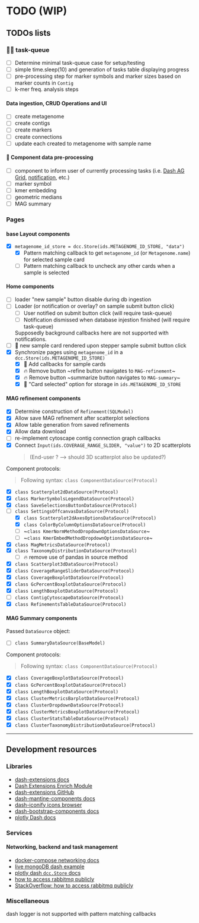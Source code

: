 # TODO (WIP)

## TODOs lists

### 🐰:carrot: task-queue

- [ ] Determine minimal task-queue case for setup/testing
- [ ] simple time.sleep(10) and generation of tasks table displaying progress
- [ ] pre-processing step for marker symbols and marker sizes based on marker counts in `Contig`
- [ ] k-mer freq. analysis steps

#### Data ingestion, CRUD Operations and UI

- [ ] create metagenome
- [ ] create contigs
- [ ] create markers
- [ ] create connections
- [ ] update each created to metagenome with sample name

#### 🐎 Component data pre-processing

- [ ] component to inform user of currently processing tasks (i.e. [Dash AG Grid](https://dash.plotly.com/dash-ag-grid/ "Dash AG grid component"), [notification](https://www.dash-mantine-components.com/components/notification "Dash mantine notification component"), etc.)
- [ ] marker symbol
- [ ] kmer embedding
- [ ] geometric medians
- [ ] MAG summary

### Pages

#### base Layout components

- [x] `metagenome_id_store = dcc.Store(ids.METAGENOME_ID_STORE, "data")`
  - [x] Pattern matching callback to get `metagenome_id` (or `Metagenome.name`) for
  selected sample card
  - [ ] Pattern matching callback to uncheck any other cards when a sample is selected

#### Home components

- [ ] loader "new sample" button disable during db ingestion
- [ ] Loader (or notification or overlay? on sample submit button click)
  - [ ] User notified on submit button click (will require task-queue)
  - [ ] Notification dismissed when database injestion finished (will require task-queue)
  
  Supposedly background callbacks here are not supported with notifications.
- [ ] :bug: new sample card rendered upon stepper sample submit button click
- [x] Synchronize pages using `metagenome_id` in a `dcc.Store(ids.METAGENOME_ID_STORE)`
  - [x] 🔗 Add callbacks for sample cards
  - [x] :fire: Remove button ~refine button navigates to `MAG-refinement`~
  - [x] :fire: Remove button ~summarize button navigates to `MAG-summary`~
  - [x] :link: "Card selected" option for storage in `ids.METAGENOME_ID_STORE`

#### MAG refinement components

- [x] Determine construction of `Refinement(SQLModel)`
- [x] Allow save MAG refinement after scatterplot selections
- [x] Allow table generation from saved refinements
- [x] Allow data download
- [ ] re-implement cytoscape contig connection graph callbacks
- [x] Connect `Input(ids.COVERAGE_RANGE_SLIDER, "value")` to 2D scatterplots
  > (End-user ? --> should 3D scatterplot also be updated?)

Component protocols:

> Following syntax: `class ComponentDataSource(Protocol)`

- [x] `class Scatterplot2dDataSource(Protocol)`
- [x] `class MarkerSymbolsLegendDataSource(Protocol)`
- [x] `class SaveSelectionsButtonDataSource(Protocol)`
- [ ] `class SettingsOffcanvasDataSource(Protocol)`
  - [x] `class Scatterplot2dAxesOptionsDataSource(Protocol)`
  - [x] `class ColorByColumnOptionsDataSource(Protocol)`
  - [ ] ~`class KmerNormMethodDropdownOptionsDataSource`~
  - [ ] ~`class KmerEmbedMethodDropdownOptionsDataSource`~
- [x] `class MagMetricsDataSource(Protocol)`
- [x] `class TaxonomyDistributionDataSource(Protocol)`
  - [ ] :fire: remove use of pandas in source method
- [x] `class Scatterplot3dDataSource(Protocol)`
- [x] `class CoverageRangeSliderDataSource(Protocol)`
- [x] `class CoverageBoxplotDataSource(Protocol)`
- [x] `class GcPercentBoxplotDataSource(Protocol)`
- [x] `class LengthBoxplotDataSource(Protocol)`
- [ ] `class ContigCytoscapeDataSource(Protocol)`
- [x] `class RefinementsTableDataSource(Protocol)`

#### MAG Summary components

Passed `DataSource` object:

- [ ] `class SummaryDataSource(BaseModel)`

Component protocols:

> Following syntax: `class ComponentDataSource(Protocol)`

- [x] `class CoverageBoxplotDataSource(Protocol)`
- [x] `class GcPercentBoxplotDataSource(Protocol)`
- [x] `class LengthBoxplotDataSource(Protocol)`
- [x] `class ClusterMetricsBarplotDataSource(Protocol)`
- [x] `class ClusterDropdownDataSource(Protocol)`
- [x] `class ClusterMetricsBoxplotDataSource(Protocol)`
- [x] `class ClusterStatsTableDataSource(Protocol)`
- [x] `class ClusterTaxonomyDistributionDataSource(Protocol)`

-----------------------------------------------------

## Development resources

### Libraries

- [dash-extensions docs](https://www.dash-extensions.com/ "dash-extensions documentation")
- [Dash Extensions Enrich Module](https://www.dash-extensions.com/getting-started/enrich)
- [dash-extensions GitHub](https://github.com/thedirtyfew/dash-extensions "dash-extensions GitHub repository")
- [dash-mantine-components docs](https://www.dash-mantine-components.com/ "dash-mantine-components documentation")
- [dash-iconify icons browser](<https://icon-sets.iconify.design/> "Iconify icon sets")
- [dash-bootstrap-components docs](http://dash-bootstrap-components.opensource.faculty.ai/ "dash-bootstrap-components documentation")
- [plotly Dash docs](https://dash.plotly.com/ "plotly Dash documentation")

### Services

#### Networking, backend and task management

- [docker-compose networking docs](<https://docs.docker.com/compose/networking/#links>)
- [live mongoDB dash example](<https://github.com/Coding-with-Adam/Dash-by-Plotly/blob/master/Dash_and_Databases/MongoDB/live-mongodb-dash.py>)
- [plotly dash `dcc.Store` docs](<https://dash.plotly.com/dash-core-components/store#store-clicks-example>)
- [how to access rabbitmq publicly](<https://stackoverflow.com/questions/23020908/how-to-access-rabbitmq-publicly> "how to access RabbitMQ publicly")
- [StackOverflow: how to access rabbitmq publicly](https://stackoverflow.com/a/57612615 "StackOverflow: how to access RabbitMQ publicly")

### Miscellaneous

dash logger is not supported with pattern matching callbacks
